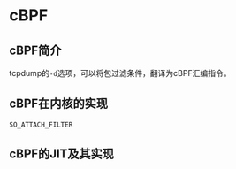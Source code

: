 # cBPF

## cBPF简介

tcpdump的`-d`选项，可以将包过滤条件，翻译为cBPF汇编指令。

## cBPF在内核的实现

`SO_ATTACH_FILTER`

## cBPF的JIT及其实现
